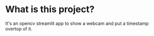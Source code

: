# What is this project?

It's an opencv streamlit app to show a webcam and put a timestamp overtop of it.